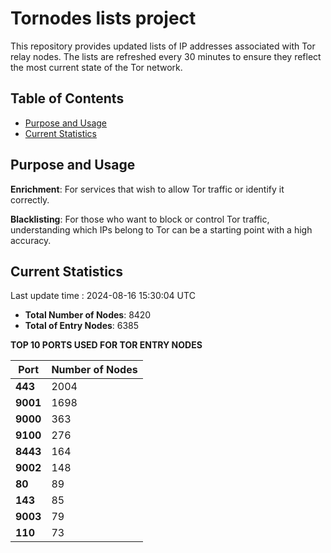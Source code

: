 # Tornodes lists project

This repository provides updated lists of IP addresses associated with Tor relay nodes. The lists are refreshed every 30 minutes to ensure they reflect the most current state of the Tor network.

## Table of Contents

- [Purpose and Usage](#purpose-and-usage)
- [Current Statistics](#current-statistics)


## Purpose and Usage

**Enrichment**: For services that wish to allow Tor traffic or identify it correctly.

**Blacklisting**: For those who want to block or control Tor traffic, understanding which IPs belong to Tor can be a starting point with a high accuracy.

## Current Statistics

Last update time : 2024-08-16 15:30:04 UTC

- **Total Number of Nodes**: 8420
- **Total of Entry Nodes**: 6385

**TOP 10 PORTS USED FOR TOR ENTRY NODES**

| **Port** | **Number of Nodes** |
|------|-----------------|
| **443**   | 2004  |
| **9001**   | 1698  |
| **9000**   | 363  |
| **9100**   | 276  |
| **8443**   | 164  |
| **9002**   | 148  |
| **80**   | 89  |
| **143**   | 85  |
| **9003**   | 79  |
| **110**   | 73  |

